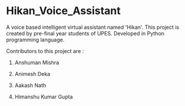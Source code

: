 # Hikan_Voice_Assistant
A voice based intelligent virtual assistant named 'Hikan'. This project is created by pre-final year students of UPES. Developed in Python programming language.

Contributors to this project are :

  1. Anshuman Mishra

  2. Animesh Deka

  3. Aakash Nath

  4. Himanshu Kumar Gupta

